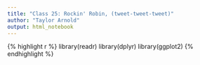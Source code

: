 ```yaml
---
title: "Class 25: Rockin' Robin, (tweet-tweet-tweet)"
author: "Taylor Arnold"
output: html_notebook
---
```





{% highlight r %}
library(readr)
library(dplyr)
library(ggplot2)
{% endhighlight %}

